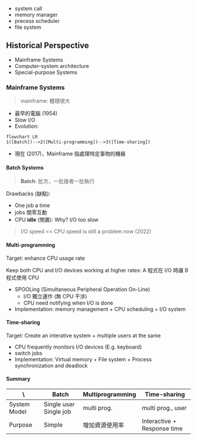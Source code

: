 - system call
- memory manager
- precess scheduler
- file system

## Historical Perspective

- Mainframe Systems
- Computer-system architecture
- Special-purpose Systems

### Mainframe Systems

> mainframe: 體積很大

- 最早的電腦 (1954)
- Slow I/O
- Evolution:

```mermaid
flowchart LR
1([Batch])-->2([Multi-programming])-->3([Time-sharing])
```

- 現在 (2017)，Mainframe 指處理特定事物的機器

#### Batch Systems

> **Batch**: 批次，一批接者一批執行

Drawbacks (缺點):

- One job a time
- jobs 間零互動
- CPU **idle** (閒置): Why? I/O too slow

> I/O speed << CPU speed is still a problem now (2022)

#### Multi-programming

Target:  enhance CPU usage rate

Keep both CPU and I/O devices working at higher rates: A 程式在 I/O 時讓 B 程式使用 CPU

- SPOOLing (Simultaneous Peripheral Operation On-Line)
    - I/O 獨立運作 (無 CPU 干涉)
    - CPU need notifying when I/O is done
- Implementation: memory management + CPU scheduling + I/O system

#### Time-sharing

Target: Create an interative system + multiple users at the same 

- CPU frequently monitors I/O devices (E.g. keyboard)
- switch jobs
- Implementation: Virtual memory + File system + Process synchronization and deadlock

#### Summary
| \ | Batch | Multiprogramming | Time-sharing |
| - | ----- | ---------------- | ------------ |
| System Model | Single user Single job | multi prog. | multi prog., user |
| Purpose | Simple | 增加資源使用率 | Interactive + Response time |